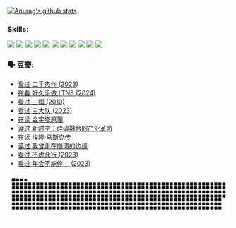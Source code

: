 
[![Anurag's github stats](https://github-readme-stats.vercel.app/api?username=w940853815)](https://github.com/anuraghazra/github-readme-stats)

### Skills:

<code><img height="32" src="https://cdn.jsdelivr.net/npm/simple-icons@v5/icons/python.svg"></code>
<code><img height="32" src="https://cdn.jsdelivr.net/npm/simple-icons@v5/icons/javascript.svg"></code>
<code><img height="32" src="https://cdn.jsdelivr.net/npm/simple-icons@v5/icons/django.svg"></code>
<code><img height="32" src="https://cdn.jsdelivr.net/npm/simple-icons@v5/icons/flask.svg"></code>
<code><img height="32" src="https://cdn.jsdelivr.net/npm/simple-icons@v5/icons/vuetify.svg"></code>
<code><img height="32" src="https://cdn.jsdelivr.net/npm/simple-icons@v5/icons/git.svg"></code>
<code><img height="32" src="https://cdn.jsdelivr.net/npm/simple-icons@v5/icons/docker.svg"></code>
<code><img height="32" src="https://cdn.jsdelivr.net/npm/simple-icons@v5/icons/postgresql.svg"></code>
<code><img height="32" src="https://cdn.jsdelivr.net/npm/simple-icons@v5/icons/elasticsearch.svg"></code>
<code><img height="32" src="https://cdn.jsdelivr.net/npm/simple-icons@v5/icons/macos.svg"></code>
<code><img height="32" src="https://cdn.jsdelivr.net/npm/simple-icons@v5/icons/linux.svg"></code>

### 🗣 豆瓣:

<!-- DOUBAN-ACTIVITIES:START -->
- [看过 二手杰作‎ (2023)](https://www.douban.com/people/136069238/status/4522502716/?_i=08100133)
- [在看 好久没做 LTNS‎ (2024)](https://www.douban.com/people/136069238/status/4521969883/?_i=08100133)
- [看过 三国‎ (2010)](https://www.douban.com/people/136069238/status/4521634661/?_i=08100133)
- [看过 三大队‎ (2023)](https://www.douban.com/people/136069238/status/4510323325/?_i=08100133)
- [在读 金字塔原理](https://www.douban.com/people/136069238/status/4507497587/?_i=08100133)
- [读过 新时空：硅碳融合的产业革命](https://www.douban.com/people/136069238/status/4506659177/?_i=08100133)
- [在读 埃隆·马斯克传](https://www.douban.com/people/136069238/status/4500417190/?_i=08100133)
- [读过 我曾走在崩溃的边缘](https://www.douban.com/people/136069238/status/4500416754/?_i=08100133)
- [看过 不虚此行‎ (2023)](https://www.douban.com/people/136069238/status/4499973052/?_i=08100133)
- [看过 年会不能停！‎ (2023)](https://www.douban.com/people/136069238/status/4498582002/?_i=08100133)
<!-- DOUBAN-ACTIVITIES:END -->


![Snake animation](https://raw.githubusercontent.com/w940853815/w940853815/output/github-contribution-grid-snake.svg)

<!--
**w940853815/w940853815** is a ✨ _special_ ✨ repository because its `README.md` (this file) appears on your GitHub profile.

Here are some ideas to get you started:

- 🔭 I’m currently working on ...
- 🌱 I’m currently learning ...
- 👯 I’m looking to collaborate on ...
- 🤔 I’m looking for help with ...
- 💬 Ask me about ...
- 📫 How to reach me: ...
- 😄 Pronouns: ...
- ⚡ Fun fact: ...
-->
